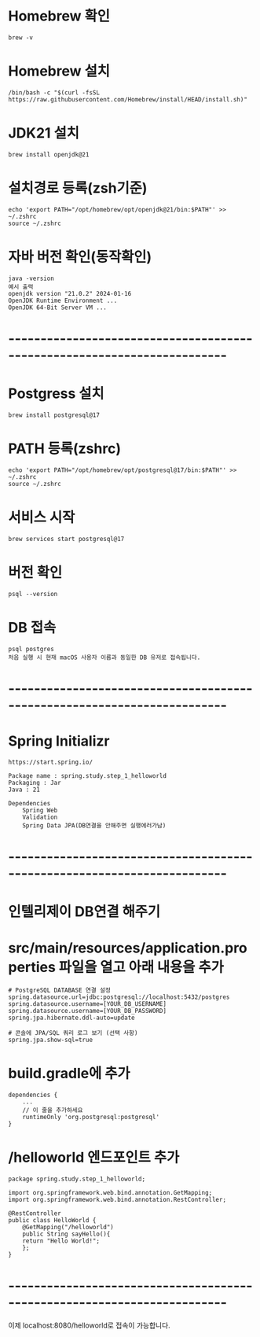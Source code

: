 # Homebrew 확인
    brew -v
# Homebrew 설치
    /bin/bash -c "$(curl -fsSL https://raw.githubusercontent.com/Homebrew/install/HEAD/install.sh)"
# JDK21 설치
    brew install openjdk@21
# 설치경로 등록(zsh기준)
    echo 'export PATH="/opt/homebrew/opt/openjdk@21/bin:$PATH"' >> ~/.zshrc
    source ~/.zshrc

# 자바 버전 확인(동작확인)
    java -version
    예시 출력
    openjdk version "21.0.2" 2024-01-16
    OpenJDK Runtime Environment ...
    OpenJDK 64-Bit Server VM ...
# ------------------------------------------------------------------------
# Postgress 설치
    brew install postgresql@17
# PATH 등록(zshrc)
    echo 'export PATH="/opt/homebrew/opt/postgresql@17/bin:$PATH"' >> ~/.zshrc
    source ~/.zshrc
# 서비스 시작
    brew services start postgresql@17
# 버전 확인
    psql --version

# DB 접속
    psql postgres
    처음 실행 시 현재 macOS 사용자 이름과 동일한 DB 유저로 접속됩니다.
# ------------------------------------------------------------------------
# Spring Initializr
    https://start.spring.io/
    
    Package name : spring.study.step_1_helloworld
    Packaging : Jar
    Java : 21

    Dependencies
        Spring Web
        Validation
        Spring Data JPA(DB연결을 안해주면 실행에러가남)
# ------------------------------------------------------------------------
# 인텔리제이 DB연결 해주기
# src/main/resources/application.properties 파일을 열고 아래 내용을 추가
    # PostgreSQL DATABASE 연결 설정
    spring.datasource.url=jdbc:postgresql://localhost:5432/postgres
    spring.datasource.username=[YOUR_DB_USERNAME]
    spring.datasource.username=[YOUR_DB_PASSWORD]
    spring.jpa.hibernate.ddl-auto=update

    # 콘솔에 JPA/SQL 쿼리 로그 보기 (선택 사항)
    spring.jpa.show-sql=true

# build.gradle에 추가
    dependencies {
	    ...
        // 이 줄을 추가하세요
	    runtimeOnly 'org.postgresql:postgresql'
    }

# /helloworld 엔드포인트 추가
    package spring.study.step_1_helloworld;

    import org.springframework.web.bind.annotation.GetMapping;
    import org.springframework.web.bind.annotation.RestController;

    @RestController
    public class HelloWorld {
        @GetMapping("/helloworld")
        public String sayHello(){
        return "Hello World!";
        };
    }

# ------------------------------------------------------------------------
이제 localhost:8080/helloworld로 접속이 가능합니다.
